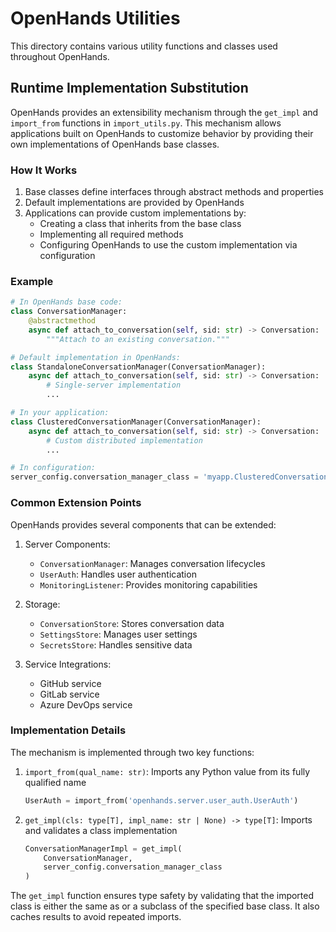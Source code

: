 # OpenHands Utilities

This directory contains various utility functions and classes used throughout OpenHands.

## Runtime Implementation Substitution

OpenHands provides an extensibility mechanism through the `get_impl` and `import_from` functions in `import_utils.py`. This mechanism allows applications built on OpenHands to customize behavior by providing their own implementations of OpenHands base classes.

### How It Works

1. Base classes define interfaces through abstract methods and properties
2. Default implementations are provided by OpenHands
3. Applications can provide custom implementations by:
   - Creating a class that inherits from the base class
   - Implementing all required methods
   - Configuring OpenHands to use the custom implementation via configuration

### Example

```python
# In OpenHands base code:
class ConversationManager:
    @abstractmethod
    async def attach_to_conversation(self, sid: str) -> Conversation:
        """Attach to an existing conversation."""

# Default implementation in OpenHands:
class StandaloneConversationManager(ConversationManager):
    async def attach_to_conversation(self, sid: str) -> Conversation:
        # Single-server implementation
        ...

# In your application:
class ClusteredConversationManager(ConversationManager):
    async def attach_to_conversation(self, sid: str) -> Conversation:
        # Custom distributed implementation
        ...

# In configuration:
server_config.conversation_manager_class = 'myapp.ClusteredConversationManager'
```

### Common Extension Points

OpenHands provides several components that can be extended:

1. Server Components:
   - `ConversationManager`: Manages conversation lifecycles
   - `UserAuth`: Handles user authentication
   - `MonitoringListener`: Provides monitoring capabilities

2. Storage:
   - `ConversationStore`: Stores conversation data
   - `SettingsStore`: Manages user settings
   - `SecretsStore`: Handles sensitive data

3. Service Integrations:
   - GitHub service
   - GitLab service
   - Azure DevOps service

### Implementation Details

The mechanism is implemented through two key functions:

1. `import_from(qual_name: str)`: Imports any Python value from its fully qualified name
   ```python
   UserAuth = import_from('openhands.server.user_auth.UserAuth')
   ```

2. `get_impl(cls: type[T], impl_name: str | None) -> type[T]`: Imports and validates a class implementation
   ```python
   ConversationManagerImpl = get_impl(
       ConversationManager,
       server_config.conversation_manager_class
   )
   ```

The `get_impl` function ensures type safety by validating that the imported class is either the same as or a subclass of the specified base class. It also caches results to avoid repeated imports.
